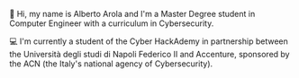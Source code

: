 👋 Hi, my name is Alberto Arola and I'm a Master Degree student in Computer Engineer with a curriculum in Cybersecurity.

💻 I'm currently a student of the Cyber HackAdemy in partnership between the Università degli studi di Napoli Federico II and Accenture, sponsored by the ACN (the Italy's national agency of Cybersecurity).

<!--
**albertoarola/albertoarola** is a ✨ _special_ ✨ repository because its `README.md` (this file) appears on your GitHub profile.

Here are some ideas to get you started:

- 🔭 I’m currently working on ...
- 🌱 I’m currently learning ...
- 👯 I’m looking to collaborate on ...
- 🤔 I’m looking for help with ...
- 💬 Ask me about ...
- 📫 How to reach me: ...
- 😄 Pronouns: ...
- ⚡ Fun fact: ...
-->
